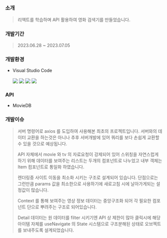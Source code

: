 ### 

### 소개

> 리액트를 학습하며 API 활용하여 영화 검색기를 만들었습니다.
> 

### 개발기간

> 2023.06.28 ~ 2023.07.05
> 

### 개발환경

- Visual Studio Code <br><br>
![](https://img.shields.io/badge/javascript-F7DF1E.svg?&style=for-the-badge&logo=javascript&logoColor=ffffff)
![](https://img.shields.io/badge/css3-1572B6.svg?&style=for-the-badge&logo=css3&logoColor=ffffff)
![](https://img.shields.io/badge/html5-E34F26.svg?&style=for-the-badge&logo=html5&logoColor=ffffff)
![](https://img.shields.io/badge/jquery-0769AD.svg?&style=for-the-badge&logo=html5&logoColor=ffffff)

### API

- MovieDB

### 개발이슈

> 서버 명령어로 axios 를 도입하여 사용해본 최초의 프로젝트입니다. 서버와의 데이터 교환을 하는것은 아니나 추후 서버개발에 있어 쿼리를 보다 손쉽게 교환할 수 있을 것으로 예상됩니다.
> 
> API 자체에서 movie 와 tv 의 자료요청이 강제되어 있어 스위칭을 자연스럽게 하기 위해 데이터를 보여주는 리스트는 두개의 컴포넌트로 나누었고 내부 객체는 Item 컴포넌트로 통일화 하였습니다.
> 
> 렌더링중 사이트 이동을 최소화 시키는 구조로 설계되어 있습니다. 단점으로는 그런만큼 params 값을 최소한으로 사용하기에 새로고침 시에 날아가게되는 설정값이 많습니다.
>
> Context 를 통해 보여주는 영상 정보 데이터는 중앙구조화 되어 각 필요한 컴포넌트 단으로 뿌려주는 구조로 되어있습니다.
>
> Detail 데이터는 원 데이터를 filter 시키기엔 API 상 제한이 많아 클릭시에 해당 아이템 자체를 useNavigate 의 State 시스템으로 구조분해된 상태로 오브젝트를 보내주도록 설계되었습니다.
